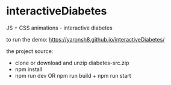 # interactiveDiabetes
JS + CSS animations - interactive diabetes

to run the demo: https://yaronsh8.github.io/interactiveDiabetes/

the project source:
* clone or download and unzip diabetes-src.zip
* npm install
* npm run dev OR npm run build + npm run start

